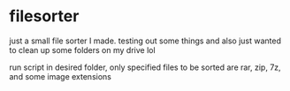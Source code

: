 # filesorter

just a small file sorter I made. testing out some things and also just wanted to clean up some folders on my drive lol

run script in desired folder, only specified files to be sorted are rar, zip, 7z, and some image extensions
